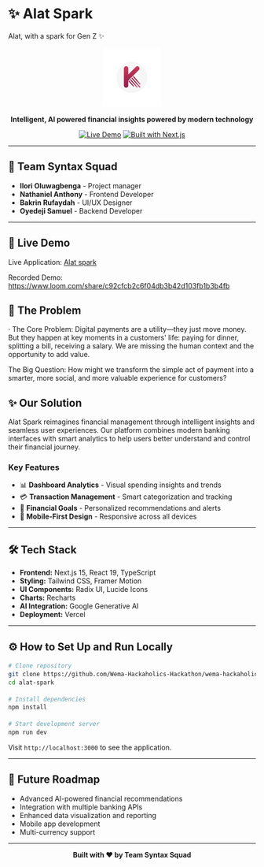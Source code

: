 # ✨ Alat Spark
Alat, with a spark for Gen Z ✨

<div align="center">
  <img src="public/logo.webp" alt="Alat Spark Logo" width="120" height="120"/>
  
  **Intelligent, AI powered financial insights powered by modern technology**
  
  [![Live Demo](https://img.shields.io/badge/Live-Demo-brightgreen)](https://alat-spark.vercel.app/)
  [![Built with Next.js](https://img.shields.io/badge/Built%20with-Next.js-black)](https://nextjs.org/)
</div>

---

## 👥 Team Syntax Squad
- **Ilori Oluwagbenga** - Project manager
- **Nathaniel Anthony** - Frontend Developer  
- **Bakrin Rufaydah** - UI/UX Designer
- **Oyedeji Samuel** - Backend Developer

---

## 🚀 Live Demo
Live Application: [Alat spark](https://alat-spark.vercel.app/)

Recorded Demo: https://www.loom.com/share/c92cfcb2c6f04db3b42d103fb1b3b4fb


## 🎯 The Problem
· The Core Problem: Digital payments are a utility—they just move money. But they happen
at key moments in a customers' life: paying for dinner, splitting a bill, receiving a salary. We are missing the human context and the opportunity to add value.

The Big Question: How might we transform the simple act of payment into a smarter, more
social, and more valuable experience for customers?

## ✨ Our Solution

Alat Spark reimagines financial management through intelligent insights and seamless user experiences. Our platform combines modern banking interfaces with smart analytics to help users better understand and control their financial journey.

### Key Features
- 📊 **Dashboard Analytics** - Visual spending insights and trends
- 💳 **Transaction Management** - Smart categorization and tracking
- 🎯 **Financial Goals** - Personalized recommendations and alerts
- 📱 **Mobile-First Design** - Responsive across all devices

---

## 🛠️ Tech Stack

- **Frontend:** Next.js 15, React 19, TypeScript
- **Styling:** Tailwind CSS, Framer Motion
- **UI Components:** Radix UI, Lucide Icons
- **Charts:** Recharts
- **AI Integration:** Google Generative AI
- **Deployment:** Vercel

---

## ⚙️ How to Set Up and Run Locally

```bash
# Clone repository
git clone https://github.com/Wema-Hackaholics-Hackathon/wema-hackaholics6-0-hackathon-ui-project-syntax-squad alat-spark
cd alat-spark

# Install dependencies
npm install

# Start development server
npm run dev
```

Visit `http://localhost:3000` to see the application.

---

## 🔮 Future Roadmap

- Advanced AI-powered financial recommendations
- Integration with multiple banking APIs
- Enhanced data visualization and reporting
- Mobile app development
- Multi-currency support

---

<div align="center">
  <strong>Built with ❤️ by Team Syntax Squad</strong>
</div>
